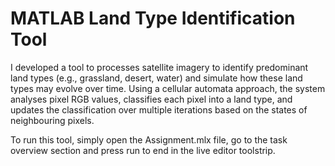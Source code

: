 # MATLAB Land Type Identification Tool

I developed a tool to processes satellite imagery to identify predominant land types (e.g., grassland, desert, water) and simulate how these land types may evolve over time. Using a cellular automata approach, the system analyses pixel RGB values, classifies each pixel into a land type, and updates the classification over multiple iterations based on the states of neighbouring pixels.

To run this tool, simply open the Assignment.mlx file, go to the task overview section and press run to end in the live editor toolstrip.

